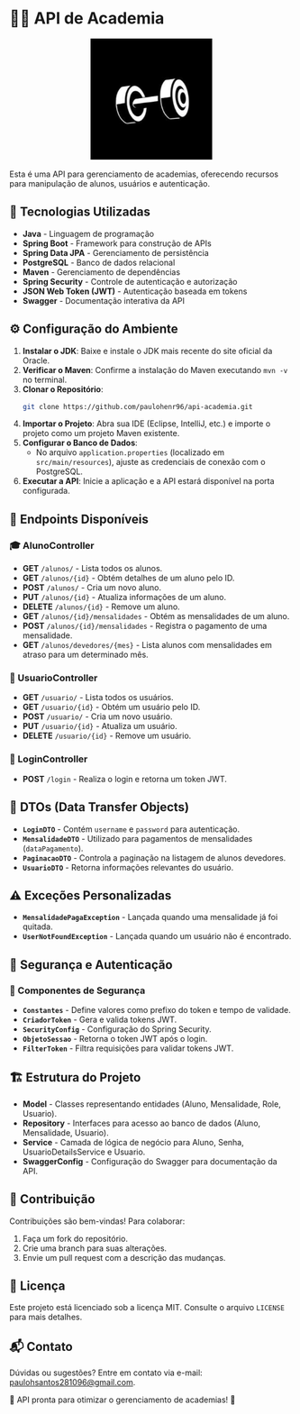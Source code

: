 # 🏋️‍♂️ API de Academia

<p align="center">
  <img src="image.png" alt="API de Academia">
</p>

Esta é uma API para gerenciamento de academias, oferecendo recursos para manipulação de alunos, usuários e autenticação.

## 🚀 Tecnologias Utilizadas
- **Java** - Linguagem de programação
- **Spring Boot** - Framework para construção de APIs
- **Spring Data JPA** - Gerenciamento de persistência
- **PostgreSQL** - Banco de dados relacional
- **Maven** - Gerenciamento de dependências
- **Spring Security** - Controle de autenticação e autorização
- **JSON Web Token (JWT)** - Autenticação baseada em tokens
- **Swagger** - Documentação interativa da API

## ⚙️ Configuração do Ambiente
1. **Instalar o JDK**: Baixe e instale o JDK mais recente do site oficial da Oracle.
2. **Verificar o Maven**: Confirme a instalação do Maven executando `mvn -v` no terminal.
3. **Clonar o Repositório**:
   ```sh
   git clone https://github.com/paulohenr96/api-academia.git
   ```
4. **Importar o Projeto**: Abra sua IDE (Eclipse, IntelliJ, etc.) e importe o projeto como um projeto Maven existente.
5. **Configurar o Banco de Dados**:
   - No arquivo `application.properties` (localizado em `src/main/resources`), ajuste as credenciais de conexão com o PostgreSQL.
6. **Executar a API**: Inicie a aplicação e a API estará disponível na porta configurada.

## 📌 Endpoints Disponíveis
### 🎓 AlunoController
- **GET** `/alunos/` - Lista todos os alunos.
- **GET** `/alunos/{id}` - Obtém detalhes de um aluno pelo ID.
- **POST** `/alunos/` - Cria um novo aluno.
- **PUT** `/alunos/{id}` - Atualiza informações de um aluno.
- **DELETE** `/alunos/{id}` - Remove um aluno.
- **GET** `/alunos/{id}/mensalidades` - Obtém as mensalidades de um aluno.
- **POST** `/alunos/{id}/mensalidades` - Registra o pagamento de uma mensalidade.
- **GET** `/alunos/devedores/{mes}` - Lista alunos com mensalidades em atraso para um determinado mês.

### 👤 UsuarioController
- **GET** `/usuario/` - Lista todos os usuários.
- **GET** `/usuario/{id}` - Obtém um usuário pelo ID.
- **POST** `/usuario/` - Cria um novo usuário.
- **PUT** `/usuario/{id}` - Atualiza um usuário.
- **DELETE** `/usuario/{id}` - Remove um usuário.

### 🔐 LoginController
- **POST** `/login` - Realiza o login e retorna um token JWT.

## 📂 DTOs (Data Transfer Objects)
- **`LoginDTO`** - Contém `username` e `password` para autenticação.
- **`MensalidadeDTO`** - Utilizado para pagamentos de mensalidades (`dataPagamento`).
- **`PaginacaoDTO`** - Controla a paginação na listagem de alunos devedores.
- **`UsuarioDTO`** - Retorna informações relevantes do usuário.

## ⚠️ Exceções Personalizadas
- **`MensalidadePagaException`** - Lançada quando uma mensalidade já foi quitada.
- **`UserNotFoundException`** - Lançada quando um usuário não é encontrado.

## 🔐 Segurança e Autenticação
### 🔑 Componentes de Segurança
- **`Constantes`** - Define valores como prefixo do token e tempo de validade.
- **`CriadorToken`** - Gera e valida tokens JWT.
- **`SecurityConfig`** - Configuração do Spring Security.
- **`ObjetoSessao`** - Retorna o token JWT após o login.
- **`FilterToken`** - Filtra requisições para validar tokens JWT.

## 🏗️ Estrutura do Projeto
- **Model** - Classes representando entidades (Aluno, Mensalidade, Role, Usuario).
- **Repository** - Interfaces para acesso ao banco de dados (Aluno, Mensalidade, Usuario).
- **Service** - Camada de lógica de negócio para Aluno, Senha, UsuarioDetailsService e Usuario.
- **SwaggerConfig** - Configuração do Swagger para documentação da API.

## 🤝 Contribuição
Contribuições são bem-vindas! Para colaborar:
1. Faça um fork do repositório.
2. Crie uma branch para suas alterações.
3. Envie um pull request com a descrição das mudanças.

## 📜 Licença
Este projeto está licenciado sob a licença MIT. Consulte o arquivo `LICENSE` para mais detalhes.

## 📬 Contato
Dúvidas ou sugestões? Entre em contato via e-mail: paulohsantos281096@gmail.com.

🚀 API pronta para otimizar o gerenciamento de academias! 💪

